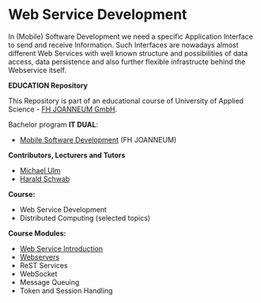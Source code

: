 # Web Service Development
In (Mobile) Software Development we need a specific Application Interface to send and receive Information. Such Interfaces are nowadays almost different Web Services with well known structure and possibilities of data access, data persistence and also further flexible infrastructe behind the Webservice itself.

**EDUCATION Repository**

This Repository is part of an educational course of University of Applied Science - [FH JOANNEUM GmbH](https://www.fh-joanneum.at/iit).

Bachelor program **IT DUAL**:

- [Mobile Software Development](https://www.fh-joanneum.at/msd) (FH JOANNEUM)


**Contributors, Lecturers and Tutors**
- [Michael Ulm](https://github.com/michaelulm "Michael Ulm")
- [Harald Schwab](https://github.com/Rigbin "Harald Schwab")


**Course:**

- Web Service Development
- Distributed Computing (selected topics)


**Course Modules:**

- [Web Service Introduction](python/webservice)
- [Webservers](webserver)
- ReST Services
- WebSocket
- Message Queuing
- Token and Session Handling